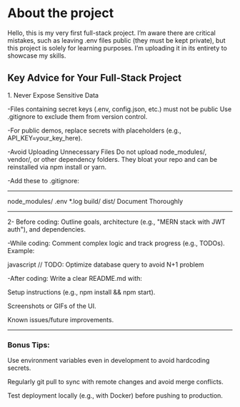 <h1>
        About the project
</h1>
Hello, this is my very first full-stack project. I’m aware there are critical mistakes, such as leaving .env files public (they must be kept private), but this project is solely for learning purposes. I’m uploading it in its entirety to showcase my skills.
<h2>Key Advice for Your Full-Stack Project</h2>
1. Never Expose Sensitive Data

-Files containing secret keys (.env, config.json, etc.) must not be public
 Use .gitignore to exclude them from version control.

-For public demos, replace secrets with placeholders (e.g., API_KEY=your_key_here).

-Avoid Uploading Unnecessary Files
 Do not upload node_modules/, vendor/, or other dependency folders. They bloat your repo and can be reinstalled via npm install or yarn.

-Add these to .gitignore:
<hr>
node_modules/
.env
*.log
build/
dist/
Document Thoroughly
<hr>

2- Before coding: Outline goals, architecture (e.g., "MERN stack with JWT auth"), and dependencies.

-While coding: Comment complex logic and track progress (e.g., TODOs). Example:

javascript
// TODO: Optimize database query to avoid N+1 problem  

-After coding: Write a clear README.md with:

Setup instructions (e.g., npm install && npm start).

Screenshots or GIFs of the UI.

Known issues/future improvements.
<hr>
<h3>Bonus Tips:</h3>

Use environment variables even in development to avoid hardcoding secrets.

Regularly git pull to sync with remote changes and avoid merge conflicts.

Test deployment locally (e.g., with Docker) before pushing to production.
